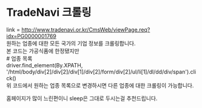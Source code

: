 # TradeNavi 크롤링
link = http://www.tradenavi.or.kr/CmsWeb/viewPage.req?idx=PG0000001769   
원하는 업종에 대한 모든 국가의 기업 정보를 크롤링합니다.   
본 코드는 가공식품에 한정됐지만    
    # 업종 목록    
    driver.find_element(By.XPATH, '/html/body/div[2]/div[2]/div[1]/div[2]/form/div[2]/ul/li[1]/dl/dd/div/span').click()    
    위 코드에서 원하는 업종 목록으로 변경하시면 다른 업종에 대한 크롤링이 가능합니다.   
    
홈페이지가 많이 느린편이니 sleep은 그대로 두시는걸 추천드립니다.
